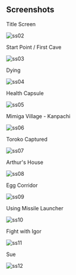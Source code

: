 ## Screenshots
Title Screen

![ss02](ss02.png)

Start Point / First Cave

![ss03](ss03.png)

Dying

![ss04](ss04.png)

Health Capsule

![ss05](ss05.png)

Mimiga Village - Kanpachi

![ss06](ss06.png)

Toroko Captured

![ss07](ss07.png)

Arthur's House

![ss08](ss08.png)

Egg Corridor

![ss09](ss09.png)

Using Missile Launcher

![ss10](ss10.png)

Fight with Igor

![ss11](ss11.png)

Sue

![ss12](ss12.png)
